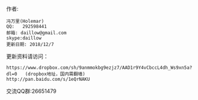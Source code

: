 
作者:

	冯万里(Holemar)
	QQ:   292598441
	邮箱: daillow@gmail.com
	skype:daillow
	更新日期: 2018/12/7


更新资料请访问：

	https://www.dropbox.com/sh/9anmmokbg9ezjz7/AAD1r9Y4vCbccL4dh_Ws9xn5a?dl=0   (dropbox地址，国内需翻墙)
	http://pan.baidu.com/s/1eQrNAKU


交流QQ群:26651479
